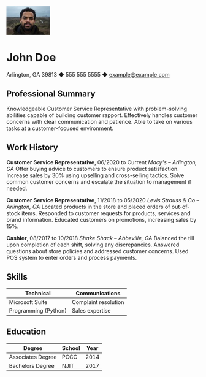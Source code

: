 ![null](johndoe.jpeg)

# John Doe

Arlington, GA 39813 ◆ 555 555 5555 ◆ example@example.com

## Professional Summary

Knowledgeable Customer Service Representative with problem-solving abilities capable of building
customer rapport. Effectively handles customer concerns with clear communication and patience. Able to
take on various tasks at a customer-focused environment.

## Work History

**Customer Service Representative**, 06/2020 to Current *Macy's – Arlington,  GA*
Offer buying advice to customers to ensure product satisfaction.
Increase sales by 30% using upselling and cross-selling tactics.
Solve common customer concerns and escalate the situation to management if needed.

**Customer Service Representative**, 11/2018 to 05/2020 *Levis Strauss & Co – Arlington, GA*
Located products in the store and placed orders of out-of-stock items.
Responded to customer requests for products, services and brand information.
Educated customers on promotions, increasing sales by 15%.

**Cashier**, 08/2017 to 10/2018 *Shake Shack – Abbeville, GA*
Balanced the till upon completion of each shift, solving any discrepancies.
Answered questions about store policies and addressed customer concerns.
Used POS system to enter orders and process payments.

## Skills

| Technical            | Communications       |
| -------------------- | -------------------- |
| Microsoft Suite      | Complaint resolution |
| Programming (Python) | Sales expertise      |

## Education

| Degree            | School | Year |
| ----------------- | ------ | ---- |
| Associates Degree | PCCC   | 2014 |
| Bachelors Degree  | NJIT   | 2017 |